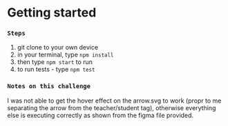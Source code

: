 # Getting started
### `Steps`

1. git clone to your own device
2. in your terminal, type `npm install`
3. then type `npm start` to run 
4. to run tests - type `npm test`

### `Notes on this challenge`
I was not able to get the hover effect on the arrow.svg to work (propr to me separating the arrow from the teacher/student <a> tag), otherwise everything else is executing correctly as shown from the figma file provided.